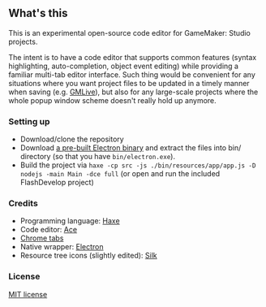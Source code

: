 ## What's this

This is an experimental open-source code editor for GameMaker: Studio projects.

The intent is to have a code editor that supports common features (syntax highlighting, auto-completion, object event editing) while providing a familiar multi-tab editor interface. Such thing would be convenient for any situations where you want project files to be updated in a timely manner when saving (e.g. [GMLive](https://yal.cc/introducing-gmlive-gml/)), but also for any large-scale projects where the whole popup window scheme doesn't really hold up anymore.

### Setting up

* Download/clone the repository
* Download [a pre-built Electron binary](https://github.com/electron/electron/releases) and extract the files into bin/ directory (so that you have `bin/electron.exe`).
* Build the project via `haxe -cp src -js ./bin/resources/app/app.js -D nodejs -main Main -dce full` (or open and run the included FlashDevelop project)

### Credits

* Programming language: [Haxe](https://haxe.org)
* Code editor: [Ace](https://ace.c9.io/)
* [Chrome tabs](https://github.com/adamschwartz/chrome-tabs)
* Native wrapper: [Electron](https://electronjs.org/)
* Resource tree icons (slightly edited): [Silk](http://www.famfamfam.com/lab/icons/silk/)

### License

[MIT license](https://opensource.org/licenses/mit-license.php)
